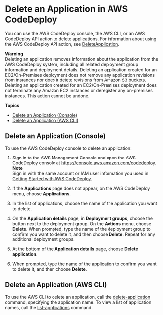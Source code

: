 # Delete an Application in AWS CodeDeploy<a name="applications-delete"></a>

You can use the AWS CodeDeploy console, the AWS CLI, or an AWS CodeDeploy API action to delete applications\. For information about using the AWS CodeDeploy API action, see [DeleteApplication](http://docs.aws.amazon.com/codedeploy/latest/APIReference/API_DeleteApplication.html)\.

**Warning**  
Deleting an application removes information about the application from the AWS CodeDeploy system, including all related deployment group information and deployment details\. Deleting an application created for an EC2/On\-Premises deployment does not remove any application revisions from instances nor does it delete revisions from Amazon S3 buckets\. Deleting an application created for an EC2/On\-Premises deployment does not terminate any Amazon EC2 instances or deregister any on\-premises instances\. This action cannot be undone\.

**Topics**
+ [Delete an Application \(Console\)](#applications-delete-console)
+ [Delete an Application \(AWS CLI\)](#applications-delete-cli)

## Delete an Application \(Console\)<a name="applications-delete-console"></a>

To use the AWS CodeDeploy console to delete an application:

1. Sign in to the AWS Management Console and open the AWS CodeDeploy console at [https://console\.aws\.amazon\.com/codedeploy](https://console.aws.amazon.com/codedeploy)\.
**Note**  
Sign in with the same account or IAM user information you used in [Getting Started with AWS CodeDeploy](getting-started-codedeploy.md)\.

1. If the **Applications** page does not appear, on the AWS CodeDeploy menu, choose **Applications**\. 

1. In the list of applications, choose the name of the application you want to delete\.

1. On the **Application details** page, in **Deployment groups**, choose the button next to the deployment group\. On the **Actions** menu, choose **Delete**\. When prompted, type the name of the deployment group to confirm you want to delete it, and then choose **Delete**\. Repeat for any additional deployment groups\.

1. At the bottom of the **Application details** page, choose **Delete application**\.

1. When prompted, type the name of the application to confirm you want to delete it, and then choose **Delete**\. 

## Delete an Application \(AWS CLI\)<a name="applications-delete-cli"></a>

To use the AWS CLI to delete an application, call the [delete\-application](http://docs.aws.amazon.com/cli/latest/reference/deploy/delete-application.html) command, specifying the application name\. To view a list of application names, call the [list\-applications](http://docs.aws.amazon.com/cli/latest/reference/deploy/list-applications.html) command\.
